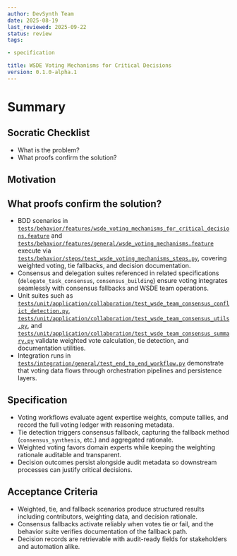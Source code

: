 ```yaml
---
author: DevSynth Team
date: 2025-08-19
last_reviewed: 2025-09-22
status: review
tags:

- specification

title: WSDE Voting Mechanisms for Critical Decisions
version: 0.1.0-alpha.1
---
```


<!--
Required metadata fields:
- author: document author
- date: creation date
- last_reviewed: last review date
- status: draft | review | published
- tags: search keywords
- title: short descriptive name
- version: specification version
-->

# Summary

## Socratic Checklist
- What is the problem?
- What proofs confirm the solution?

## Motivation

## What proofs confirm the solution?
- BDD scenarios in [`tests/behavior/features/wsde_voting_mechanisms_for_critical_decisions.feature`](../../tests/behavior/features/wsde_voting_mechanisms_for_critical_decisions.feature) and [`tests/behavior/features/general/wsde_voting_mechanisms.feature`](../../tests/behavior/features/general/wsde_voting_mechanisms.feature) execute via [`tests/behavior/steps/test_wsde_voting_mechanisms_steps.py`](../../tests/behavior/steps/test_wsde_voting_mechanisms_steps.py), covering weighted voting, tie fallbacks, and decision documentation.
- Consensus and delegation suites referenced in related specifications (`delegate_task_consensus`, `consensus_building`) ensure voting integrates seamlessly with consensus fallbacks and WSDE team operations.
- Unit suites such as [`tests/unit/application/collaboration/test_wsde_team_consensus_conflict_detection.py`](../../tests/unit/application/collaboration/test_wsde_team_consensus_conflict_detection.py), [`tests/unit/application/collaboration/test_wsde_team_consensus_utils.py`](../../tests/unit/application/collaboration/test_wsde_team_consensus_utils.py), and [`tests/unit/application/collaboration/test_wsde_team_consensus_summary.py`](../../tests/unit/application/collaboration/test_wsde_team_consensus_summary.py) validate weighted vote calculation, tie detection, and documentation utilities.
- Integration runs in [`tests/integration/general/test_end_to_end_workflow.py`](../../tests/integration/general/test_end_to_end_workflow.py) demonstrate that voting data flows through orchestration pipelines and persistence layers.


## Specification

- Voting workflows evaluate agent expertise weights, compute tallies, and record the full voting ledger with reasoning metadata.
- Tie detection triggers consensus fallback, capturing the fallback method (`consensus_synthesis`, etc.) and aggregated rationale.
- Weighted voting favors domain experts while keeping the weighting rationale auditable and transparent.
- Decision outcomes persist alongside audit metadata so downstream processes can justify critical decisions.

## Acceptance Criteria

- Weighted, tie, and fallback scenarios produce structured results including contributors, weighting data, and decision rationale.
- Consensus fallbacks activate reliably when votes tie or fail, and the behavior suite verifies documentation of the fallback path.
- Decision records are retrievable with audit-ready fields for stakeholders and automation alike.
